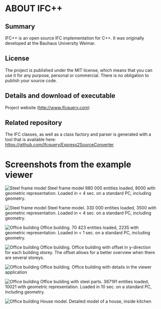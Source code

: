 ABOUT IFC++
=============
## Summary
IFC++ is an open source IFC implementation for C++. It was originally developed at the Bauhaus University Weimar.

## License
The project is published under the MIT license, which means that you can use it for any purpose, personal or commercial. There is no obligation to publish your source code.

## Details and download of executable
Project website (http://www.ifcquery.com)



## Related repository
The IFC classes, as well as a class factory and parser is generated with a tool that is available here: https://github.com/ifcquery/Express2SourceConverter



Screenshots from the example viewer
===========

 
 ![Steel frame model](http://www.ifcquery.com/img/Building-model-steel-frame.png)
 Steel frame model
 980 000 entities loaded, 8000 with geometric representation. Loaded in < 4 sec. on a standard PC, including geometry.
  
 
 ![Steel frame model](http://www.ifcquery.com/img/steel-frame.png)
 Steel frame model.
 330 000 entities loaded, 3500 with geometric representation. Loaded in < 4 sec. on a standard PC, including geometry.
 
 
![Office building](http://www.ifcquery.com/img/Office-building.png)
Office building.
70 423 entities loaded, 2235 with geometric representation. Loaded in < 1 sec. on a standard PC, including geometry.


![Office building](http://www.ifcquery.com/img/storey-offset.png)
Office building.
Office building with offset in y-direction for each building storey. The offset allows for a better overview when there are several storeys.
 
 
 ![Office building](http://www.ifcquery.com/img/IfcQueryViewer-details.png)
Office building.
Office building with details in the viewer application
 

![Office building](http://www.ifcquery.com/img/office-building-steelwork.png)
Office building with steel parts.
387191 entities loaded, 10021 with geometric representation. Loaded in 10 sec. on a standard PC, including geometry.


![Office building](http://www.ifcquery.com/img/Building-model-inside-kitchen.png)
House model.
Detailed model of a house, inside kitchen

				